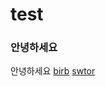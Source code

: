 # test

### 안녕하세요

안녕하세요
[birb](https://www.google.com/imgres?imgurl=https%3A%2F%2Fnas-national-prod.s3.amazonaws.com%2Faud_gbbc-2016_dark-eyed-junco_34384_kk_oh_photo-michele-black.jpg&imgrefurl=https%3A%2F%2Fwww.audubon.org%2Fnews%2Fwhen-bird-birb-extremely-important-guide&tbnid=G3foMPbZhOmAdM&vet=12ahUKEwjM5qfvu_nzAhUwy4sBHcqtCgwQMygBegUIARCmAQ..i&docid=c3E3r_cyUyvhxM&w=2400&h=2400&q=birb&ved=2ahUKEwjM5qfvu_nzAhUwy4sBHcqtCgwQMygBegUIARCmAQ)
[swtor](https://www.google.com/imgres?imgurl=https%3A%2F%2Fwww.fanbyte.com%2Fwp-content%2Fuploads%2F2020%2F07%2Fswtor-crossplay.jpg&imgrefurl=https%3A%2F%2Fwww.fanbyte.com%2Fguides%2Fswtor-crossplay-guide-does-old-republic-have-crossplay%2F&tbnid=3zmvfbk3NWH9EM&vet=12ahUKEwjL85CfvPnzAhXHEXAKHT-7AMYQMygCegUIARChAQ..i&docid=0H06tsQVfBdTyM&w=1920&h=1080&q=swtor&ved=2ahUKEwjL85CfvPnzAhXHEXAKHT-7AMYQMygCegUIARChAQ)
